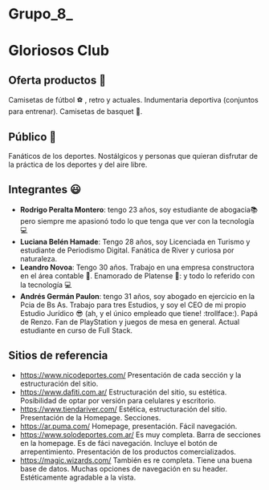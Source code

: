 
# Grupo_8_
# Gloriosos Club

## Oferta productos :hotel:
Camisetas de fútbol :soccer: , retro y actuales. Indumentaria deportiva (conjuntos para entrenar). Camisetas de basquet :basketball:. 
## Público :loudspeaker:
Fanáticos de los deportes. Nostálgicos y personas que quieran disfrutar de la práctica de los deportes y del aire libre. 
## Integrantes :smiley:
* **Rodrigo Peralta Montero**: tengo 23 años, soy estudiante de abogacia:books: pero siempre me apasionó todo lo que tenga que ver con la tecnología :computer:
* **Luciana Belén Hamade**: Tengo 28 años, soy Licenciada en Turismo y estudiante de Periodismo Digital. Fanática de River y curiosa por naturaleza.
* **Leandro Novoa**: Tengo 30 años. Trabajo en una empresa constructora en el área contable 🚧. Enamorado de Platense 🦑: y todo lo referido con la tecnología 💻
* **Andrés Germán Paulon**: tengo 31 años, soy abogado en ejercicio en la Pcia de Bs As. Trabajo para tres Estudios, y soy el CEO de mi propio Estudio Jurídico :sunglasses: (ah, y el único empleado que tiene! :trollface:). Papá de Renzo. Fan de PlayStation y juegos de mesa en general. Actual estudiante en curso de Full Stack.
## Sitios de referencia
* https://www.nicodeportes.com/ Presentación de cada sección y la estructuración del sitio.
* https://www.dafiti.com.ar/ Estructuración del sitio, su estética. Posibilidad de optar por versión para celulares y escritorio.
* https://www.tiendariver.com/ Estética, estructuración del sitio. Presentación de la Homepage. Secciones.
* https://ar.puma.com/ Homepage, presentación. Fácil navegación. 
* https://www.solodeportes.com.ar/ Es muy completa. Barra de secciones en la homepage. Es de fáci navegación. Incluye el botón de arrepentimiento. Presentación de los productos comercializados. 
* https://magic.wizards.com/ También es re completa. Tiene una buena base de datos. Muchas opciones de navegación en su header. Estéticamente agradable a la vista.
